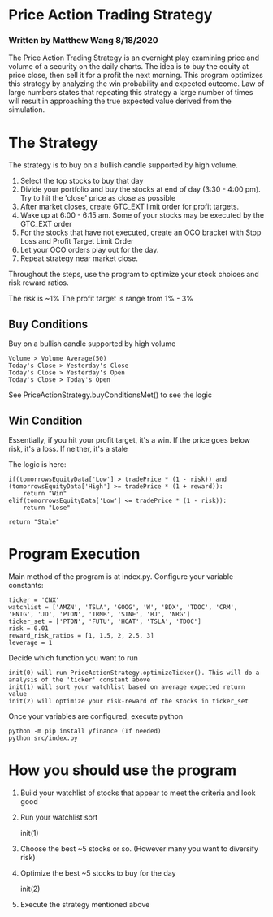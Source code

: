 # Price Action Trading Strategy 
### Written by Matthew Wang 8/18/2020

The Price Action Trading Strategy is an overnight play examining price and volume of a security on the daily charts. The idea is to buy the equity at price close, then sell it for a profit the next morning. This program optimizes this strategy by analyzing the win probability and expected outcome. Law of large numbers states that repeating this strategy a large number of times will result in approaching the true expected value derived from the simulation. 

# The Strategy
The strategy is to buy on a bullish candle supported by high volume. 

1. Select the top stocks to buy that day 
2. Divide your portfolio and buy the stocks at end of day (3:30 - 4:00 pm). Try to hit the 'close' price as close as possible
3. After market closes, create GTC_EXT limit order for profit targets. 
4. Wake up at 6:00 - 6:15 am. Some of your stocks may be executed by the GTC_EXT order 
5. For the stocks that have not executed, create an OCO bracket with Stop Loss and Profit Target Limit Order 
6. Let your OCO orders play out for the day. 
7. Repeat strategy near market close. 

Throughout the steps, use the program to optimize your stock choices and risk reward ratios. 

The risk is ~1% 
The profit target is range from 1% - 3%

## Buy Conditions
Buy on a bullish candle supported by high volume 

    Volume > Volume Average(50)
    Today's Close > Yesterday's Close
    Today's Close > Yesterday's Open
    Today's Close > Today's Open

See PriceActionStrategy.buyConditionsMet() to see the logic

## Win Condition
Essentially, if you hit your profit target, it's a win. If the price goes below risk, it's a loss. If neither, it's a stale 

The logic is here: 

    if(tomorrowsEquityData['Low'] > tradePrice * (1 - risk)) and (tomorrowsEquityData['High'] >= tradePrice * (1 + reward)):
        return "Win"
    elif(tomorrowsEquityData['Low'] <= tradePrice * (1 - risk)):
        return "Lose"

    return "Stale"  

# Program Execution 
Main method of the program is at index.py.
Configure your variable constants: 

    ticker = 'CNX'
    watchlist = ['AMZN', 'TSLA', 'GOOG', 'W', 'BDX', 'TDOC', 'CRM', 'ENTG', 'JD', 'PTON', 'TRMB', 'STNE', 'BJ', 'NRG']
    ticker_set = ['PTON', 'FUTU', 'HCAT', 'TSLA', 'TDOC']
    risk = 0.01
    reward_risk_ratios = [1, 1.5, 2, 2.5, 3]
    leverage = 1

Decide which function you want to run 

    init(0) will run PriceActionStrategy.optimizeTicker(). This will do a analysis of the 'ticker' constant above
    init(1) will sort your watchlist based on average expected return value 
    init(2) will optimize your risk-reward of the stocks in ticker_set 

Once your variables are configured, execute python 

    python -m pip install yfinance (If needed)
    python src/index.py

# How you should use the program 
1. Build your watchlist of stocks that appear to meet the criteria and look good
2. Run your watchlist sort 

    init(1)

3. Choose the best ~5 stocks or so. (However many you want to diversify risk)
4. Optimize the best ~5 stocks to buy for the day 

    init(2)

5. Execute the strategy mentioned above

